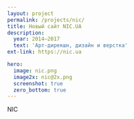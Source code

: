 ```yaml
---
layout: project
permalink: /projects/nic/
title: Новый сайт NIC.UA
description:
  year: 2014–2017
  text: 'Арт-дирекшн, дизайн и верстка'
ext-link: https://nic.ua

hero:
  image: nic.png
  image2x: nic@2x.png
  screenshot: true
  zero_bottom: true
---
```


NIC
